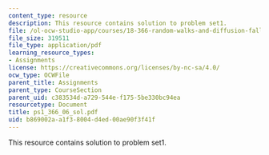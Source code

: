 ```yaml
---
content_type: resource
description: This resource contains solution to problem set1.
file: /ol-ocw-studio-app/courses/18-366-random-walks-and-diffusion-fall-2006/b869002aa1f38004d4ed00ae90f3f41f_ps1_366_06_sol.pdf
file_size: 319511
file_type: application/pdf
learning_resource_types:
- Assignments
license: https://creativecommons.org/licenses/by-nc-sa/4.0/
ocw_type: OCWFile
parent_title: Assignments
parent_type: CourseSection
parent_uid: c383534d-a729-544e-f175-5be330bc94ea
resourcetype: Document
title: ps1_366_06_sol.pdf
uid: b869002a-a1f3-8004-d4ed-00ae90f3f41f
---
```

This resource contains solution to problem set1.